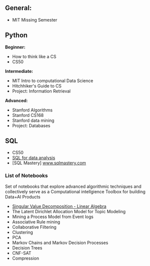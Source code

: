 
## General: 
  - MIT Missing Semester

## Python

**Beginner:**
  - How to think like a CS
  - CS50

**Intermediate:**  
  - MIT Intro to computational Data Science
  - Hitchhiker's Guide to CS
  - Project: Information Retrieval 

**Advanced:**  
  - Stanford Algorithms
  - Stanford CS168
  - Stanford data mining
  - Project: Databases 

## SQL 
  - CS50
  - [SQL for data analysis](https://www.udacity.com/course/sql-for-data-analysis--ud198)
  - [SQL Mastery] www.sqlmastery.com
















### List of Notebooks

Set of notebooks that explore advanced algorithmic techniques and collectively serve as a Computational intellgience Toolbox for building Data+AI Products


- [Singular Value Decomposition - Linear Algebra](https://deepnote.com/workspace/asjad-khan-45d09615-16dc-47bb-b021-7d00e7701c90/project/Data-Science-21f3aa5a-221b-4d82-bbc1-156829d4882c/notebook/8f715cd7b4534c679466cf978255d5da)
- The Latent Dirichlet Allocation Model for Topic Modeling
- Mining a Process Model from Event logs
- Associative Rule mining
- Collaborative Filtering
- Clustering
- PCA
- Markov Chains and Markov Decision Processes
- Decision Trees
-  CNF-SAT
-  Compression 
